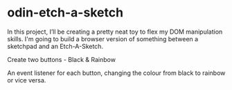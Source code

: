 # odin-etch-a-sketch

In this project, I’ll be creating a pretty neat toy to flex my DOM manipulation skills. I'm going to build a browser version of something between a sketchpad and an Etch-A-Sketch.

Create two buttons - Black & Rainbow

An event listener for each button, changing the colour from black to rainbow or vice versa.